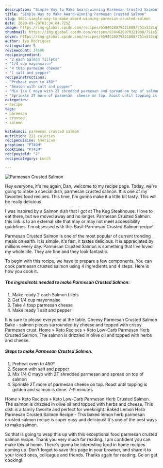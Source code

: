 ```yaml
---
description: "Simple Way to Make Award-winning Parmesan Crusted Salmon"
title: "Simple Way to Make Award-winning Parmesan Crusted Salmon"
slug: 5051-simple-way-to-make-award-winning-parmesan-crusted-salmon
date: 2020-09-29T03:34:04.725Z
image: https://img-global.cpcdn.com/recipes/6594628079321088/751x532cq70/parmesan-crusted-salmon-recipe-main-photo.jpg
thumbnail: https://img-global.cpcdn.com/recipes/6594628079321088/751x532cq70/parmesan-crusted-salmon-recipe-main-photo.jpg
cover: https://img-global.cpcdn.com/recipes/6594628079321088/751x532cq70/parmesan-crusted-salmon-recipe-main-photo.jpg
author: Iva Rodriguez
ratingvalue: 5
reviewcount: 34666
recipeingredient:
- "2 each Salmon fillets"
- "1/4 cup mayonnaise"
- "4 tbsp parmesan cheese"
- "1 salt and pepper"
recipeinstructions:
- "Preheat oven to 450°"
- "Season with salt and pepper"
- "Mix 1/4 C mayo with 2T shredded parmesan and spread on top of salmon"
- "Sprinkle 2T more of parmesan  cheese on top. Roast until topping is golden and salmon is done. 7-9 minutes"
categories:
- Recipe
tags:
- parmesan
- crusted
- salmon

katakunci: parmesan crusted salmon 
nutrition: 221 calories
recipecuisine: American
preptime: "PT40M"
cooktime: "PT43M"
recipeyield: "2"
recipecategory: Lunch

---
```



![Parmesan Crusted Salmon](https://img-global.cpcdn.com/recipes/6594628079321088/751x532cq70/parmesan-crusted-salmon-recipe-main-photo.jpg)

Hey everyone, it's me again, Dan, welcome to my recipe page. Today, we're going to make a special dish, parmesan crusted salmon. It is one of my favorites food recipes. This time, I'm gonna make it a little bit tasty. This will be really delicious.

I was inspired by a Salmon dish that I got at The Keg Steakhouse. I love to eat there, but we moved away and no longer. Parmesan Crusted Salmon. this link is to an external site that may or may not meet accessibility guidelines. I&#39;m obsessed with this Basil-Parmesan Crusted Salmon recipe!

Parmesan Crusted Salmon is one of the most popular of current trending meals on earth. It is simple, it's fast, it tastes delicious. It is appreciated by millions every day. Parmesan Crusted Salmon is something that I've loved my whole life. They are fine and they look fantastic.


To begin with this recipe, we have to prepare a few components. You can cook parmesan crusted salmon using 4 ingredients and 4 steps. Here is how you cook it.

<!--inarticleads1-->

##### The ingredients needed to make Parmesan Crusted Salmon:

1. Make ready 2 each Salmon fillets
1. Get 1/4 cup mayonnaise
1. Take 4 tbsp parmesan cheese
1. Make ready 1 salt and pepper


It is sure to please everyone at the table. Cheesy Parmesan Crusted Salmon Bake - salmon pieces surrounded by cheese and topped with crispy Parmesan crust. Home » Keto Recipes » Keto Low-Carb Parmesan Herb Crusted Salmon. The salmon is drizzled in olive oil and topped with herbs and cheese. 

<!--inarticleads2-->

##### Steps to make Parmesan Crusted Salmon:

1. Preheat oven to 450°
1. Season with salt and pepper
1. Mix 1/4 C mayo with 2T shredded parmesan and spread on top of salmon
1. Sprinkle 2T more of parmesan  cheese on top. Roast until topping is golden and salmon is done. 7-9 minutes


Home » Keto Recipes » Keto Low-Carb Parmesan Herb Crusted Salmon. The salmon is drizzled in olive oil and topped with herbs and cheese. This dish is a family favorite and perfect for weeknight. Baked Lemon Herb Parmesan Crusted Salmon Recipe - This baked lemon herb parmesan crusted salmon recipe is super easy and delicious! It&#39;s one of the best ways to make salmon. 

So that is going to wrap this up with this exceptional food parmesan crusted salmon recipe. Thank you very much for reading. I am confident you can make this at home. There's gonna be interesting food in home recipes coming up. Don't forget to save this page in your browser, and share it to your loved ones, colleague and friends. Thanks again for reading. Go on get cooking!
